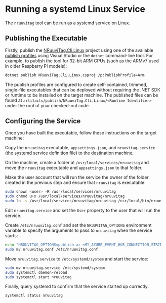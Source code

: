 # Running a systemd Linux Service

The `nruuvitag` tool can be run as a systemd service on Linux.


## Publishing the Executable

Firstly, publish the [NRuuviTag.Cli.Linux](/src/NRuuviTag.Cli.Linux) project using one of the available [publish profiles](/src/NRuuviTag.Cli.Linux/Properties/PublishProfiles) using Visual Studio or the `dotnet` command-line tool. For example, to publish the tool for 32-bit ARM CPUs (such as the ARMv7 used in older Raspberry PI models):

```sh
dotnet publish NRuuviTag.Cli.Linux.csproj /p:PublishProfile=Arm
``` 

The publish profiles are configured to create self-contained, trimmed, single-file executables that can be deployed without requiring the .NET SDK or runtime to be installed on the target machine. The published files can be found at `artifacts/publish/NRuuviTag.Cli.Linux/<Runtime Identifier>` under the root of your checked-out code.


## Configuring the Service

Once you have built the executable, follow these instructions on the target machine:

Copy the `nruuvitag` executable, `appsettings.json`, and `nruuvitag.service` (the systemd service definition file) to the destination machine.

On the machine, create a folder at `/usr/local/services/nruuvitag` and move the `nruuvitag` executable and `appsettings.json` to that folder.

Make the user account that will run the service the owner of the folder created in the previous step and ensure that `nruuvitag` is executable: 

```sh
sudo chown <user> -R /usr/local/services/nruuvitag
sudo chmod u+x /usr/local/services/nruuvitag/nruuvitag
sudo ln -s /usr/local/services/nruuvitag/nruuvitag /usr/local/bin/nruuvitag
```

Edit `nruuvitag.service` and set the `User` property to the user that will run the service.

Create `/etc/nruuvitag.conf` and set the `NRUUVITAG_OPTIONS` environment variable to specify the arguments to pass to `nruuvitag` when the service starts:

```sh
echo "NRUUVITAG_OPTIONS=publish az <MY_AZURE_EVENT_HUB_CONNECTION_STRING> <MY_EVENT_HUB_NAME> --sample-interval 15" >> nruuvitag.conf
sudo mv nruuvitag.conf /etc/nruuvitag.conf
```

Move `nruuvitag.service` to `/etc/systemd/system` and start the service:

```sh
sudo mv nruuvitag.service /etc/systemd/system
sudo systemctl daemon-reload
sudo systemctl start nruuvitag
```

Finally, query systemd to confirm that the service started up correctly:

```sh
systemctl status nruuvitag
```  
